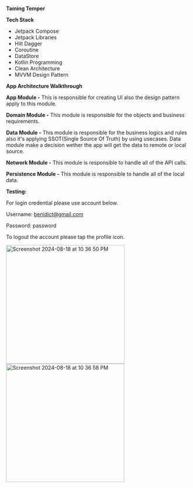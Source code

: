 **Taming Temper**

**Tech Stack**
- Jetpack Compose
- Jetpack Libraries
- Hilt Dagger
- Coroutine
- DataStore
- Kotlin Programming
- Clean Architecture
- MVVM Design Pattern

**App Architecture Walkthrough**

**App Module -** This is responsible for creating UI also the design pattern apply to this module.

**Domain Module -** This module is responsible for the objects and business requirements.

**Data Module -** This module is responsible for the business logics and rules also it's applying SSOT(Single Source Of Truth) by using usecases. Data module make a decision wether 
the app will get the data to remote or local source.

**Network Module -** This module is responsible to handle all of the API calls.

**Persistence Module -** This module is responsible to handle all of the local data.


**Testing:**

For login credential please use account below.

Username: benidict@gmail.com

Password: password


To logout the account please tap the profile icon.



<img width="324" alt="Screenshot 2024-08-18 at 10 36 50 PM" src="https://github.com/user-attachments/assets/c103d37d-c4f6-44e5-a012-eaa070b61ba9">

<img width="323" alt="Screenshot 2024-08-18 at 10 36 58 PM" src="https://github.com/user-attachments/assets/ad9bda2f-9aee-4746-99f2-f087fc0af187">

